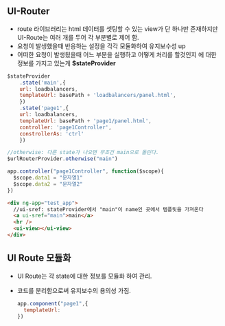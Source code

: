 ## UI-Router

- route 라이브러리는 html 데이터를 셋팅할 수 있는 view가 단 하나만 존재하지만 UI-Route는 여러 개를 두어 각 부분별로 제어 함.
- 요청이 발생했을때 반응하는 설정을 각각 모듈화하여 유지보수성 up
- 어떠한 요청이 발생됬을때 어느 부분을 실행하고 어떻게 처리를 할것인지 에 대한 정보를 가지고 있는게 **$stateProvider**

```javascript
$stateProvider
	.state('main',{
  	url: loadbalancers,
  	templateUrl: basePath + 'loadbalancers/panel.html',
	})
	.state('page1',{
  	url: loadbalancers,
  	templateUrl: basePath + 'page1/panel.html',
  	controller: 'page1Controller',
  	constrollerAs: 'ctrl'
	})

//otherwise: 다른 state가 나오면 무조건 main으로 돌린다.
$urlRouterProvider.otherwise("main") 

app.controller("page1Controller", function($scope){
  $scope.data1 = "문자열1"
  $scope.data2 = "문자열2"
})

```

```html
<div ng-app="test_app">
  //ui-sref: stateProvider에서 "main"이 name인 곳에서 템플릿을 가져온다
  <a ui-sref="main">main</a> 
  <hr />
  <ui-view></ui-view>
</div>
```





## UI Route 모듈화

- UI Route는 각 state에 대한 정보를 모듈화 하여 관리.

- 코드를 분리함으로써 유지보수의 용의성 가짐.

  ```javascript
  app.component("page1",{
    templateUrl:
  })
  ```



